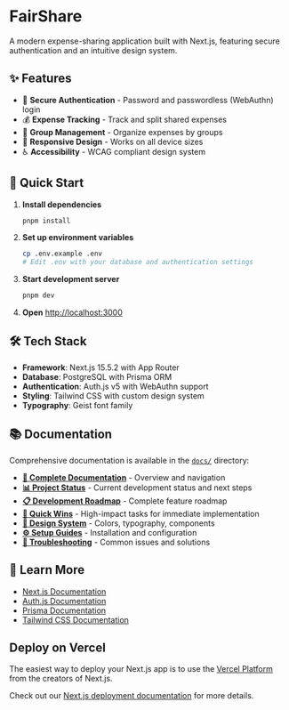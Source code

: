# FairShare

A modern expense-sharing application built with Next.js, featuring secure authentication and an intuitive design system.

## ✨ Features

- 🔐 **Secure Authentication** - Password and passwordless (WebAuthn) login
- 💰 **Expense Tracking** - Track and split shared expenses
- 👥 **Group Management** - Organize expenses by groups
- 📱 **Responsive Design** - Works on all device sizes
- ♿ **Accessibility** - WCAG compliant design system

## 🚀 Quick Start

1. **Install dependencies**
   ```bash
   pnpm install
   ```

2. **Set up environment variables**
   ```bash
   cp .env.example .env
   # Edit .env with your database and authentication settings
   ```

3. **Start development server**
   ```bash
   pnpm dev
   ```

4. **Open** [http://localhost:3000](http://localhost:3000)

## 🛠️ Tech Stack

- **Framework**: Next.js 15.5.2 with App Router
- **Database**: PostgreSQL with Prisma ORM
- **Authentication**: Auth.js v5 with WebAuthn support
- **Styling**: Tailwind CSS with custom design system
- **Typography**: Geist font family

## 📚 Documentation

Comprehensive documentation is available in the [`docs/`](./docs/) directory:

- **[📖 Complete Documentation](./docs/README.md)** - Overview and navigation
- **[📊 Project Status](./docs/STATUS.md)** - Current development status and next steps
- **[📋 Development Roadmap](./docs/TODO.md)** - Complete feature roadmap
- **[🚀 Quick Wins](./docs/QUICK_WINS.md)** - High-impact tasks for immediate implementation
- **[🎨 Design System](./docs/design-system/)** - Colors, typography, components
- **[⚙️ Setup Guides](./docs/setup/)** - Installation and configuration
- **[🔧 Troubleshooting](./docs/troubleshooting/)** - Common issues and solutions

## 🔗 Learn More

- [Next.js Documentation](https://nextjs.org/docs)
- [Auth.js Documentation](https://authjs.dev)
- [Prisma Documentation](https://www.prisma.io/docs)
- [Tailwind CSS Documentation](https://tailwindcss.com/docs)

## Deploy on Vercel

The easiest way to deploy your Next.js app is to use the [Vercel Platform](https://vercel.com/new?utm_medium=default-template&filter=next.js&utm_source=create-next-app&utm_campaign=create-next-app-readme) from the creators of Next.js.

Check out our [Next.js deployment documentation](https://nextjs.org/docs/app/building-your-application/deploying) for more details.
